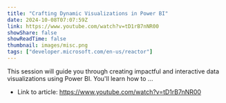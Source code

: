 ```yaml
---
title: "Crafting Dynamic Visualizations in Power BI"
date: 2024-10-08T07:07:59Z
link: https://www.youtube.com/watch?v=tD1rB7nNR00
showShare: false
showReadTime: false
thumbnail: images/misc.png
tags: ["developer.microsoft.com/en-us/reactor"]
---
```

This session will guide you through creating impactful and interactive data visualizations using Power BI. You'll learn how to ...

- Link to article: https://www.youtube.com/watch?v=tD1rB7nNR00